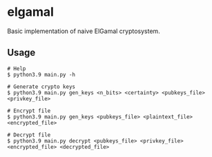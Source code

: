 # elgamal

Basic implementation of naive ElGamal cryptosystem.

## Usage

```
# Help
$ python3.9 main.py -h

# Generate crypto keys
$ python3.9 main.py gen_keys <n_bits> <certainty> <pubkeys_file> <privkey_file>

# Encrypt file
$ python3.9 main.py gen_keys <pubkeys_file> <plaintext_file> <encrypted_file>

# Decrypt file
$ python3.9 main.py decrypt <pubkeys_file> <privkey_file> <encrypted_file> <decrypted_file>
```
